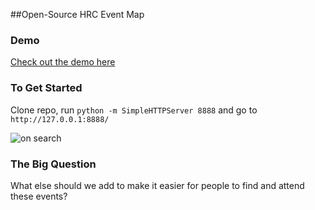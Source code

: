 ##Open-Source HRC Event Map

### Demo
[Check out the demo here](https://binx.github.io/hrc-events/)

### To Get Started
Clone repo, run `python -m SimpleHTTPServer 8888` and go to `http://127.0.0.1:8888/`

![on search](http://imgur.com/zvd4Qbj.png)

### The Big Question
What else should we add to make it easier for people to find and attend these events?